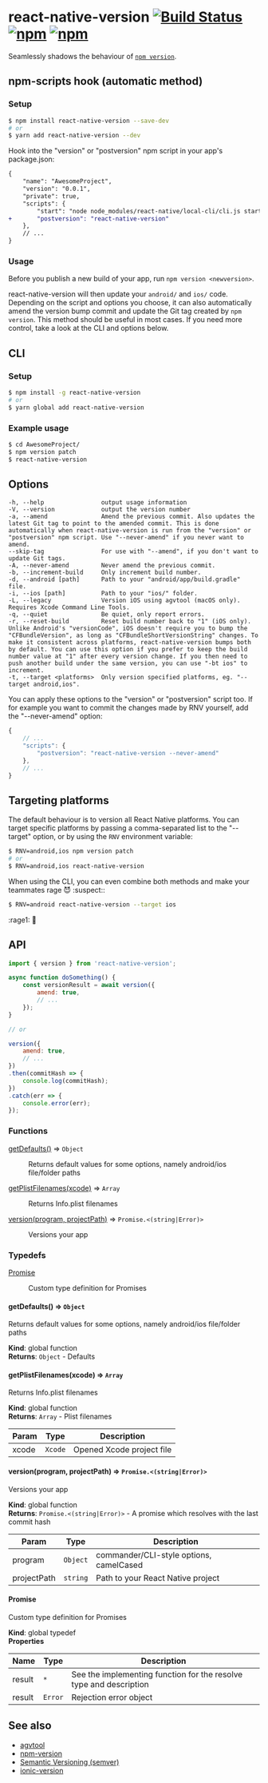 # react-native-version [![Build Status](https://travis-ci.org/stovmascript/react-native-version.svg?branch=master)](https://travis-ci.org/stovmascript/react-native-version) [![npm](https://img.shields.io/npm/v/react-native-version.svg)](https://www.npmjs.com/package/react-native-version) [![npm](https://img.shields.io/npm/dm/react-native-version.svg)](https://www.npmjs.com/package/react-native-version)

Seamlessly shadows the behaviour of [`npm version`](https://docs.npmjs.com/cli/version).

## npm-scripts hook (automatic method)

### Setup

```bash
$ npm install react-native-version --save-dev
# or
$ yarn add react-native-version --dev
```

Hook into the "version" or "postversion" npm script in your app's package.json:

```diff
{
	"name": "AwesomeProject",
	"version": "0.0.1",
	"private": true,
	"scripts": {
		"start": "node node_modules/react-native/local-cli/cli.js start",
+		"postversion": "react-native-version"
	},
	// ...
}
```

### Usage

Before you publish a new build of your app, run `npm version <newversion>`.

react-native-version will then update your `android/` and `ios/` code. Depending on the script and options you choose, it can also automatically amend the version bump commit and update the Git tag created by `npm version`. This method should be useful in most cases. If you need more control, take a look at the CLI and options below.

## CLI

### Setup

```bash
$ npm install -g react-native-version
# or
$ yarn global add react-native-version
```

### Example usage

```bash
$ cd AwesomeProject/
$ npm version patch
$ react-native-version
```

## Options

```
-h, --help                output usage information
-V, --version             output the version number
-a, --amend               Amend the previous commit. Also updates the latest Git tag to point to the amended commit. This is done automatically when react-native-version is run from the "version" or "postversion" npm script. Use "--never-amend" if you never want to amend.
--skip-tag                For use with "--amend", if you don't want to update Git tags.
-A, --never-amend         Never amend the previous commit.
-b, --increment-build     Only increment build number.
-d, --android [path]      Path to your "android/app/build.gradle" file.
-i, --ios [path]          Path to your "ios/" folder.
-L, --legacy              Version iOS using agvtool (macOS only). Requires Xcode Command Line Tools.
-q, --quiet               Be quiet, only report errors.
-r, --reset-build         Reset build number back to "1" (iOS only). Unlike Android's "versionCode", iOS doesn't require you to bump the "CFBundleVersion", as long as "CFBundleShortVersionString" changes. To make it consistent across platforms, react-native-version bumps both by default. You can use this option if you prefer to keep the build number value at "1" after every version change. If you then need to push another build under the same version, you can use "-bt ios" to increment.
-t, --target <platforms>  Only version specified platforms, eg. "--target android,ios".
```

You can apply these options to the "version" or "postversion" script too. If for example you want to commit the changes made by RNV yourself, add the "--never-amend" option:

```js
{
	// ...
	"scripts": {
		"postversion": "react-native-version --never-amend"
	},
	// ...
}
```

## Targeting platforms

The default behaviour is to version all React Native platforms. You can target specific platforms by passing a comma-separated list to the "--target" option, or by using the `RNV` environment variable:

```bash
$ RNV=android,ios npm version patch
# or
$ RNV=android,ios react-native-version
```

When using the CLI, you can even combine both methods and make your teammates rage :smiling_imp: :suspect::

```bash
$ RNV=android react-native-version --target ios
```
:rage1: :speak_no_evil:

## API

```javascript
import { version } from 'react-native-version';

async function doSomething() {
	const versionResult = await version({
		amend: true,
		// ...
	});
}

// or

version({
	amend: true,
	// ...
})
.then(commitHash => {
	console.log(commitHash);
})
.catch(err => {
	console.error(err);
});
```

### Functions

<dl>
<dt><a href="#getDefaults">getDefaults()</a> ⇒ <code>Object</code></dt>
<dd><p>Returns default values for some options, namely android/ios file/folder paths</p>
</dd>
<dt><a href="#getPlistFilenames">getPlistFilenames(xcode)</a> ⇒ <code>Array</code></dt>
<dd><p>Returns Info.plist filenames</p>
</dd>
<dt><a href="#version">version(program, projectPath)</a> ⇒ <code>Promise.&lt;(string|Error)&gt;</code></dt>
<dd><p>Versions your app</p>
</dd>
</dl>

### Typedefs

<dl>
<dt><a href="#Promise">Promise</a></dt>
<dd><p>Custom type definition for Promises</p>
</dd>
</dl>

<a name="getDefaults"></a>

#### getDefaults() ⇒ <code>Object</code>
Returns default values for some options, namely android/ios file/folder paths

**Kind**: global function  
**Returns**: <code>Object</code> - Defaults  
<a name="getPlistFilenames"></a>

#### getPlistFilenames(xcode) ⇒ <code>Array</code>
Returns Info.plist filenames

**Kind**: global function  
**Returns**: <code>Array</code> - Plist filenames  

| Param | Type | Description |
| --- | --- | --- |
| xcode | <code>Xcode</code> | Opened Xcode project file |

<a name="version"></a>

#### version(program, projectPath) ⇒ <code>Promise.&lt;(string\|Error)&gt;</code>
Versions your app

**Kind**: global function  
**Returns**: <code>Promise.&lt;(string\|Error)&gt;</code> - A promise which resolves with the last commit hash  

| Param | Type | Description |
| --- | --- | --- |
| program | <code>Object</code> | commander/CLI-style options, camelCased |
| projectPath | <code>string</code> | Path to your React Native project |

<a name="Promise"></a>

#### Promise
Custom type definition for Promises

**Kind**: global typedef  
**Properties**

| Name | Type | Description |
| --- | --- | --- |
| result | <code>\*</code> | See the implementing function for the resolve type and description |
| result | <code>Error</code> | Rejection error object |

## See also

- [agvtool](https://developer.apple.com/library/content/qa/qa1827/_index.html)
- [npm-version](https://docs.npmjs.com/cli/version)
- [Semantic Versioning (semver)](http://semver.org/)
- [ionic-version](https://github.com/stovmascript/ionic-version)
